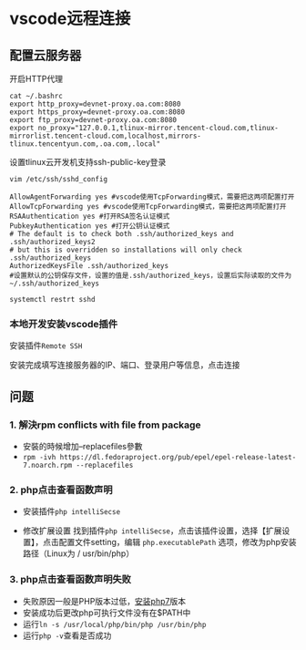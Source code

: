 
# vscode远程连接

## 配置云服务器

开启HTTP代理

```linux
cat ~/.bashrc
export http_proxy=devnet-proxy.oa.com:8080
export https_proxy=devnet-proxy.oa.com:8080
export ftp_proxy=devnet-proxy.oa.com:8080
export no_proxy="127.0.0.1,tlinux-mirror.tencent-cloud.com,tlinux-mirrorlist.tencent-cloud.com,localhost,mirrors-tlinux.tencentyun.com,.oa.com,.local"
```

设置tlinux云开发机支持ssh-public-key登录

```linux
vim /etc/ssh/sshd_config

AllowAgentForwarding yes #vscode使用TcpForwarding模式，需要把这两项配置打开
AllowTcpForwarding yes #vscode使用TcpForwarding模式，需要把这两项配置打开
RSAAuthentication yes #打开RSA签名认证模式
PubkeyAuthentication yes #打开公钥认证模式
# The default is to check both .ssh/authorized_keys and .ssh/authorized_keys2
# but this is overridden so installations will only check .ssh/authorized_keys
AuthorizedKeysFile .ssh/authorized_keys 
#设置默认的公钥保存文件，设置的值是.ssh/authorized_keys，设置后实际读取的文件为~/.ssh/authorized_keys

systemctl restrt sshd
```

### 本地开发安装vscode插件

安装插件`Remote SSH`

安装完成填写连接服务器的IP、端口、登录用户等信息，点击连接

## 问题

### 1. 解決rpm conflicts with file from package

+ 安裝的時候增加–replacefiles參數
+ `rpm -ivh https://dl.fedoraproject.org/pub/epel/epel-release-latest-7.noarch.rpm --replacefiles`

### 2. php点击查看函数声明

+ 安装插件`php intelliSecse`

+ 修改扩展设置
  找到插件`php intelliSecse`，点击该插件设置，选择【扩展设置】，点击配置文件setting，编辑 `php.executablePath` 选项，修改为php安装路径（Linux为 / usr/bin/php）

### 3. php点击查看函数声明失败

+ 失败原因一般是PHP版本过低，[安装php7](https://www.jianshu.com/p/1e23aba0a164)版本
+ 安装成功后更改php可执行文件没有在$PATH中
+ 运行`ln -s /usr/local/php/bin/php /usr/bin/php`
+ 运行`php -v`查看是否成功